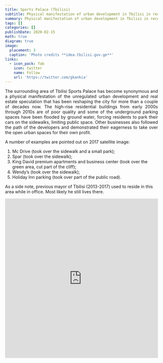 ```yaml
---
title: Sports Palace (Tbilisi)
subtitle: Physical manifestation of urban development in Tbilisi in recent decades
summary: Physical manifestation of urban development in Tbilisi in recent decades
tags: []
categories: []
publishDate: 2020-02-15
math: true
diagram: true
image:
  placement: 3
  caption: 'Photo credits **idea.tbilisi.gov.ge**'
links:
  - icon_pack: fab
    icon: twitter
    name: Follow
    url: 'https://twitter.com/gkankia'
---
```


<p align="justify">
The surrounding area of Tbilisi Sports Palace has become synonymous and a physical manifestation of the unregulated urban development and real estate speculation that has been reshaping the city for more than a couple of decades now. The high-rise residential buildings from early 2000s through 2010s are of poor quality and some of the underground parking spaces have been flooded by ground water, forcing residents to park their cars on the sidewalks, limiting public space. 
Other businesses also followed the path of the developers and demonstrated their eagerness to take over the open urban spaces for their own profit.</p> 

A number of examples are pointed out on 2017 satellite image:

 1. Mc Drive (took over the sidewalk and a small park);
 2. Spar (took over the sidewalk);
 3. King David premium apartments and business center (took over the green area, cut part of the cliff);
 4. Wendy’s (took over the sidewalk);
 5. Holiday Inn parking (took over part of the public road). 

As a side note, previous mayor of Tbilisi (2013-2017) used to reside in this area while in office. Most likely he still lives there. 

<div><iframe frameborder="0" class="juxtapose" width="100%" height="525" src="https://cdn.knightlab.com/libs/juxtapose/latest/embed/index.html?uid=812ccc80-56cd-11e9-8106-0edaf8f81e27"></iframe></div>


